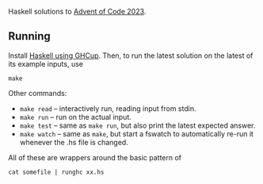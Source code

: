 Haskell solutions to [Advent of Code 2023](https://adventofcode.com/2023).

## Running

Install [Haskell using GHCup](https://www.haskell.org/ghcup/). Then, to run the
latest solution on the latest of its example inputs, use

    make

Other commands:

-   `make read` – interactively run, reading input from stdin.
-   `make run` – run on the actual input.
-   `make test` – same as `make run`, but also print the latest expected answer.
-   `make watch` – same as `make`, but start a fswatch to automatically re-run
    it whenever the .hs file is changed.

All of these are wrappers around the basic pattern of

    cat somefile | runghc xx.hs
